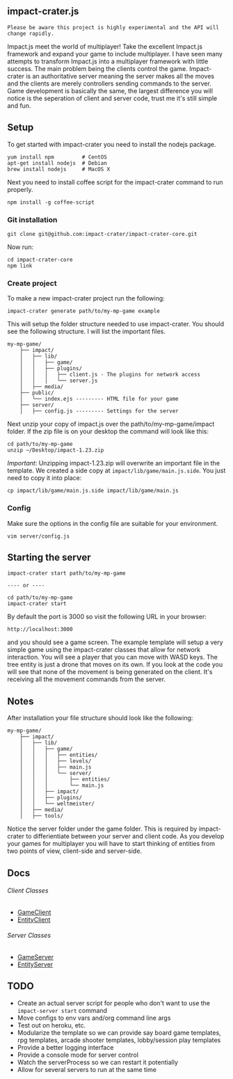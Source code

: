 ## impact-crater.js

    Please be aware this project is highly experimental and the API will change rapidly.

Impact.js meet the world of multiplayer! Take the excellent Impact.js framework and
expand your game to include multiplayer. I have seen many attempts to transform Impact.js into a
multiplayer framework with little success. The main problem being the clients control the game.
Impact-crater is an authoritative server meaning the server makes all the moves and the clients are
merely controllers sending commands to the server. Game development is basically the same, the largest
difference you will notice is the seperation of client and server code, trust me it's still simple and fun.

## Setup

To get started with impact-crater you need to install the nodejs package.

    yum install npm         # CentOS
    apt-get install nodejs  # Debian
    brew install nodejs     # MacOS X

Next you need to install coffee script for the impact-crater command to run properly.

    npm install -g coffee-script

### Git installation

    git clone git@github.com:impact-crater/impact-crater-core.git

Now run:

    cd impact-crater-core
    npm link

### Create project

To make a new impact-crater project run the following:

    impact-crater generate path/to/my-mp-game example

This will setup the folder structure needed to use impact-crater. You should see the following structure. I will list the important files.

    my-mp-game/
        ├── impact/
        │   ├── lib/
        │   │   ├── game/
        │   │   ├── plugins/
        │   │   │   ├── client.js - The plugins for network access
        │   │   │   └── server.js
        │   ├── media/
        ├── public/
        │   └── index.ejs --------- HTML file for your game
        ├── server/
        │   ├── config.js --------- Settings for the server

Next unzip your copy of impact.js over the path/to/my-mp-game/impact folder. If the zip file is on your desktop the command will look like this:

    cd path/to/my-mp-game
    unzip ~/Desktop/impact-1.23.zip

*Important*: Unzipping impact-1.23.zip will overwrite an important file in the template. We created a side copy at `impact/lib/game/main.js.side`. You just need to copy it into place:

    cp impact/lib/game/main.js.side impact/lib/game/main.js

### Config

Make sure the options in the config file are suitable for your environment.

    vim server/config.js

## Starting the server

    impact-crater start path/to/my-mp-game

    ---- or ----

    cd path/to/my-mp-game
    impact-crater start

By default the port is 3000 so visit the following URL in your browser:

    http://localhost:3000

and you should see a game screen. The example template will setup a very simple game using the impact-crater classes that allow for network interaction. You will see a player that you can move with WASD keys. The tree entity is just a drone that moves on its own. If you look at the code you will see that none of the movement is being generated on the client. It's receiving all the movement commands from the server.

## Notes

After installation your file structure should look like the following:

    my-mp-game/
        ├── impact/
        │   ├── lib/
        │   │   ├── game/
        │   │   │   ├── entities/
        │   │   │   ├── levels/
        │   │   │   ├── main.js
        │   │   │   └── server/
        │   │   │       ├── entities/
        │   │   │       └── main.js
        │   │   ├── impact/
        │   │   ├── plugins/
        │   │   └── weltmeister/
        │   ├── media/
        │   ├── tools/

Notice the server folder under the game folder. This is required by impact-crater to differientiate between your server and client code. As you develop your games for multiplayer you will have to start thinking of entities from two points of
view, client-side and server-side.

## Docs

###### Client Classes
* [GameClient](https://github.com/cha55son/impact-crater/wiki/GameClient)
* [EntityClient](https://github.com/cha55son/impact-crater/wiki/EntityClient)

###### Server Classes
* [GameServer](https://github.com/cha55son/impact-crater/wiki/GameServer)
* [EntityServer](https://github.com/cha55son/impact-crater/wiki/EntityServer)

## TODO
* Create an actual server script for people who don't want to use the ```impact-server start``` command
* Move configs to env vars and/org command line args
* Test out on heroku, etc.
* Modularize the template so we can provide say board game templates, rpg templates, arcade shooter templates, lobby/session play templates
* Provide a better logging interface
* Provide a console mode for server control
* Watch the serverProcess so we can restart it potentially
* Allow for several servers to run at the same time


